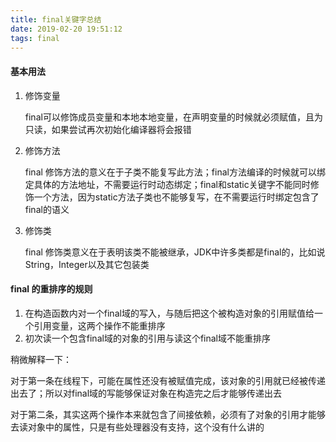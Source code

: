 ```yaml
---
title: final关键字总结
date: 2019-02-20 19:51:12
tags: final
---
```


#### 基本用法

1. 修饰变量

   final可以修饰成员变量和本地本地变量，在声明变量的时候就必须赋值，且为只读，如果尝试再次初始化编译器将会报错

2. 修饰方法

   final 修饰方法的意义在于子类不能复写此方法；final方法编译的时候就可以绑定具体的方法地址，不需要运行时动态绑定；final和static关键字不能同时修饰一个方法，因为static方法子类也不能够复写，在不需要运行时绑定包含了final的语义

3. 修饰类

   final 修饰类意义在于表明该类不能被继承，JDK中许多类都是final的，比如说String，Integer以及其它包装类

#### final 的重排序的规则

1. 在构造函数内对一个final域的写入，与随后把这个被构造对象的引用赋值给一个引用变量，这两个操作不能重排序
2. 初次读一个包含final域的对象的引用与读这个final域不能重排序

稍微解释一下：

对于第一条在线程下，可能在属性还没有被赋值完成，该对象的引用就已经被传递出去了；所以对final域的写能够保证对象在构造完之后才能够传递出去

对于第二条，其实这两个操作本来就包含了间接依赖，必须有了对象的引用才能够去读对象中的属性，只是有些处理器没有支持，这个没有什么讲的